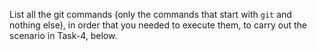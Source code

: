 List all the git commands (only the commands that start with `git` and nothing else), in order that you needed to execute them, to carry out the scenario in Task-4, below.

